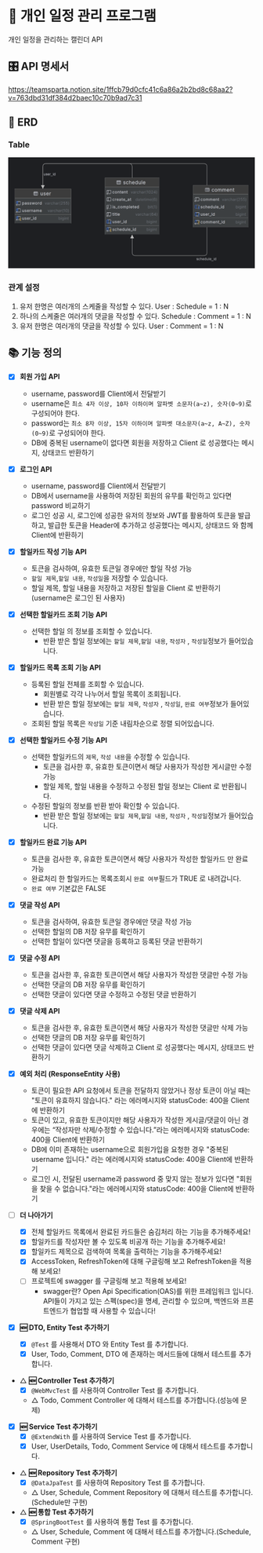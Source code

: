 # 📅 개인 일정 관리 프로그램


개인 일정을 관리하는 캘린더 API

## 🎛️ API 명세서
https://teamsparta.notion.site/1ffcb79d0cfc41c6a86a2b2bd8c68aa2?v=763dbd31df384d2baec10c70b9ad7c31

## 🔐 ERD
### **Table**
![img.png](img.png)


### **관계 설정**

1. 유저 한명은 여러개의 스케줄을 작성할 수 있다.
   User : Schedule = 1 : N
2. 하나의 스케줄은 여러개의 댓글을 작성할 수 있다.
   Schedule : Comment = 1 : N
3. 유저 한명은 여러개의 댓글을 작성할 수 있다.
   User : Comment = 1 : N


## 📚 기능 정의

- [x] **회원 가입 API**
  - username, password를 Client에서 전달받기
  - username은  `최소 4자 이상, 10자 이하이며 알파벳 소문자(a~z), 숫자(0~9)`로 구성되어야 한다.
  - password는  `최소 8자 이상, 15자 이하이며 알파벳 대소문자(a~z, A~Z), 숫자(0~9)`로 구성되어야 한다.
  - DB에 중복된 username이 없다면 회원을 저장하고 Client 로 성공했다는 메시지, 상태코드 반환하기


- [x] **로그인 API**
  - username, password를 Client에서 전달받기
  - DB에서 username을 사용하여 저장된 회원의 유무를 확인하고 있다면 password 비교하기
  - 로그인 성공 시, 로그인에 성공한 유저의 정보와 JWT를 활용하여 토큰을 발급하고,
    발급한 토큰을 Header에 추가하고 성공했다는 메시지, 상태코드 와 함께 Client에 반환하기


- [x] **할일카드 작성 기능 API**
  - 토큰을 검사하여, 유효한 토큰일 경우에만 할일 작성 가능
  - `할일 제목`,`할일 내용`, `작성일`을 저장할 수 있습니다.
  - 할일 제목, 할일 내용을 저장하고 저장된 할일을 Client 로 반환하기(username은 로그인 된 사용자)


- [x] **선택한 할일카드 조회 기능 API**
  - 선택한 할일 의 정보를 조회할 수 있습니다.
    - 반환 받은 할일 정보에는 `할일 제목`,`할일 내용`, `작성자` , `작성일`정보가 들어있습니다.


- [x] **할일카드 목록 조회 기능 API**
  - 등록된 할일 전체를 조회할 수 있습니다.
      - 회원별로 각각 나누어서 할일 목록이 조회됩니다.
      - 반환 받은 할일 정보에는 `할일 제목`, `작성자` , `작성일`, `완료 여부`정보가 들어있습니다.
  - 조회된 할일 목록은 `작성일` 기준 내림차순으로 정렬 되어있습니다.


- [x] **선택한 할일카드 수정 기능 API**
  - 선택한 할일카드의 `제목`, `작성 내용`을 수정할 수 있습니다.
      - 토큰을 검사한 후, 유효한 토큰이면서 해당 사용자가 작성한 게시글만 수정 가능
      - 할일 제목, 할일 내용을 수정하고 수정된 할일 정보는 Client 로 반환됩니다.
  - 수정된 할일의 정보를 반환 받아 확인할 수 있습니다.
    - 반환 받은 할일 정보에는 `할일 제목`,`할일 내용`, `작성자` , `작성일`정보가 들어있습니다.


- [x] **할일카드 완료 기능 API**
  - 토큰을 검사한 후, 유효한 토큰이면서 해당 사용자가 작성한 할일카드 만 완료 가능
  - 완료처리 한 할일카드는 목록조회시 `완료 여부`필드가 TRUE 로 내려갑니다.
  - `완료 여부` 기본값은 FALSE


- [x]  **댓글 작성 API**
    - 토큰을 검사하여, 유효한 토큰일 경우에만 댓글 작성 가능
    - 선택한 할일의 DB 저장 유무를 확인하기
    - 선택한 할일이 있다면 댓글을 등록하고 등록된 댓글 반환하기


- [x]  **댓글 수정 API**
    - 토큰을 검사한 후, 유효한 토큰이면서 해당 사용자가 작성한 댓글만 수정 가능
    - 선택한 댓글의 DB 저장 유무를 확인하기
    - 선택한 댓글이 있다면 댓글 수정하고 수정된 댓글 반환하기


- [x]  **댓글 삭제 API**
    - 토큰을 검사한 후, 유효한 토큰이면서 해당 사용자가 작성한 댓글만 삭제 가능
    - 선택한 댓글의 DB 저장 유무를 확인하기
    - 선택한 댓글이 있다면 댓글 삭제하고 Client 로 성공했다는 메시지, 상태코드 반환하기


- [x]  **예외 처리 (ResponseEntity 사용)**
    - 토큰이 필요한 API 요청에서 토큰을 전달하지 않았거나 정상 토큰이 아닐 때는 "토큰이 유효하지 않습니다." 라는 에러메시지와 statusCode: 400을 Client에 반환하기
    - 토큰이 있고, 유효한 토큰이지만 해당 사용자가 작성한 게시글/댓글이 아닌 경우에는 “작성자만 삭제/수정할 수 있습니다.”라는 에러메시지와 statusCode: 400을 Client에 반환하기
    - DB에 이미 존재하는 username으로 회원가입을 요청한 경우 "중복된 username 입니다." 라는 에러메시지와 statusCode: 400을 Client에 반환하기
    - 로그인 시, 전달된 username과 password 중 맞지 않는 정보가 있다면 "회원을 찾을 수 없습니다."라는 에러메시지와 statusCode: 400을 Client에 반환하기

- [ ] **더 나아가기**
  - [x] 전체 할일카드 목록에서 완료된 카드들은 숨김처리 하는 기능을 추가해주세요!
  - [x] 할일카드를 작성자만 볼 수 있도록 비공개 하는 기능을 추가해주세요!
  - [x] 할일카드 제목으로 검색하여 목록을 출력하는 기능을 추가해주세요!
  - [x] AccessToken, RefreshToken에 대해 구글링해 보고 RefreshToken을 적용해 보세요!
  - [ ] 프로젝트에 swagger 를 구글링해 보고 적용해 보세요!
    - swagger란? Open Api Specification(OAS)를 위한 프레임워크 입니다. API들이 가지고 있는 스펙(spec)을 명세, 관리할 수 있으며, 백엔드와 프론트엔드가 협업할 때 사용할 수 있습니다!


- [x]  **🆕 DTO, Entity Test 추가하기**
    - [x] `@Test` 를 사용해서 DTO 와 Entity Test 를 추가합니다.
    - [x] User, Todo, Comment, DTO 에 존재하는 메서드들에 대해서 테스트를 추가합니다.
- △  **🆕 Controller Test 추가하기**
    - [x] `@WebMvcTest` 를 사용하여 Controller Test 를 추가합니다.
    -  △ Todo, Comment Controller 에 대해서 테스트를 추가합니다.(성능에 문제)
- [x]  **🆕 Service Test 추가하기**
    - [x] `@ExtendWith` 를 사용하여 Service Test 를 추가합니다.
    - [x] User, UserDetails, Todo, Comment Service 에 대해서 테스트를 추가합니다.
- △  **🆕 Repository Test 추가하기**
    - [x] `@DataJpaTest` 를 사용하여 Repository Test 를 추가합니다.
    -  △ User, Schedule, Comment Repository 에 대해서 테스트를 추가합니다.(Schedule만 구현)
- △  **🆕 통합 Test 추가하기**
    - [x] `@SpringBootTest` 를 사용하여 통합 Test 를 추가합니다.
    -  △ User, Schedule, Comment 에 대해서 테스트를 추가합니다.(Schedule, Comment 구현)